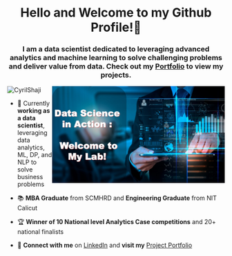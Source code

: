 <h1 align="center"> Hello and Welcome to my Github Profile!👋</h1>
<h3 align="center"> I am a data scientist dedicated to leveraging advanced analytics and machine learning to solve challenging problems and deliver value from data. Check out my <a href="https://cyrilshaji.github.io/My-Portfolio/">Portfolio</a> to view my projects.</h3>
<img align="right" alt="Coding" width="400" src=https://github.com/CyrilShaji/My-Portfolio/blob/main/Images/Github.png>
<p align="left"> <img src="https://komarev.com/ghpvc/?username=CyrilShaji&label=Profile%20views&color=0e75b6&style=flat" alt="CyrilShaji" /> </p>


- 🧠 Currently **working as a data scientist**, leveraging data analytics, ML, DP, and NLP to solve business problems
  
- 📚 **MBA Graduate** from SCMHRD and **Engineering Graduate** from NIT Calicut

- 🏆 **Winner of 10 National level Analytics Case competitions** and 20+ national finalists

- 🔗 **Connect with me** on [LinkedIn](https://www.linkedin.com/in/cyril-shaji-22b933147/) and **visit my** [Project Portfolio](https://cyrilshaji.github.io/My-Portfolio/)

